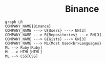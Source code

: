 <h1 align="center">Binance</h1>

```mermaid
graph LR
COMPANY_NAME{Binance}
COMPANY_NAME ---> U{Users} ---> UN[3]
COMPANY_NAME ---> R{Repositories} ---> RN[3]
COMPANY_NAME ---> G{Gists} ---> GN[3]
COMPANY_NAME ---> ML{Most Used<br>Languages}
ML --> Ruby[Ruby]
ML --> HTML[HTML]
ML --> CSS[CSS]
```

